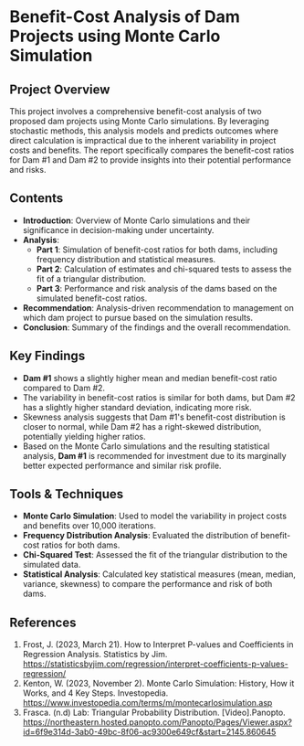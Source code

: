 # Benefit-Cost Analysis of Dam Projects using Monte Carlo Simulation

## Project Overview

This project involves a comprehensive benefit-cost analysis of two proposed dam projects using Monte Carlo simulations. By leveraging stochastic methods, this analysis models and predicts outcomes where direct calculation is impractical due to the inherent variability in project costs and benefits. The report specifically compares the benefit-cost ratios for Dam #1 and Dam #2 to provide insights into their potential performance and risks.

## Contents

- **Introduction**: Overview of Monte Carlo simulations and their significance in decision-making under uncertainty.
- **Analysis**:
  - **Part 1**: Simulation of benefit-cost ratios for both dams, including frequency distribution and statistical measures.
  - **Part 2**: Calculation of estimates and chi-squared tests to assess the fit of a triangular distribution.
  - **Part 3**: Performance and risk analysis of the dams based on the simulated benefit-cost ratios.
- **Recommendation**: Analysis-driven recommendation to management on which dam project to pursue based on the simulation results.
- **Conclusion**: Summary of the findings and the overall recommendation.

## Key Findings

- **Dam #1** shows a slightly higher mean and median benefit-cost ratio compared to Dam #2.
- The variability in benefit-cost ratios is similar for both dams, but Dam #2 has a slightly higher standard deviation, indicating more risk.
- Skewness analysis suggests that Dam #1's benefit-cost distribution is closer to normal, while Dam #2 has a right-skewed distribution, potentially yielding higher ratios.
- Based on the Monte Carlo simulations and the resulting statistical analysis, **Dam #1** is recommended for investment due to its marginally better expected performance and similar risk profile.

## Tools & Techniques

- **Monte Carlo Simulation**: Used to model the variability in project costs and benefits over 10,000 iterations.
- **Frequency Distribution Analysis**: Evaluated the distribution of benefit-cost ratios for both dams.
- **Chi-Squared Test**: Assessed the fit of the triangular distribution to the simulated data.
- **Statistical Analysis**: Calculated key statistical measures (mean, median, variance, skewness) to compare the performance and risk of both dams.

## References

1. Frost, J. (2023, March 21). How to Interpret P-values and Coefficients in Regression Analysis. Statistics by Jim. https://statisticsbyjim.com/regression/interpret-coefficients-p-values-regression/
2. Kenton, W. (2023, November 2). Monte Carlo Simulation: History, How it Works, and 4 Key Steps. Investopedia. https://www.investopedia.com/terms/m/montecarlosimulation.asp
3. Frasca. (n.d) Lab: Triangular Probability Distribution. [Video].Panopto. https://northeastern.hosted.panopto.com/Panopto/Pages/Viewer.aspx?id=6f9e314d-3ab0-49bc-8f06-ac9300e649cf&start=2145.860645

